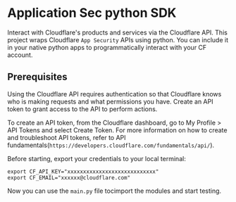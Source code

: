 
# Application Sec python SDK

Interact with Cloudflare's products and services via the Cloudflare API.
This project wraps Cloudflare `App Security` APIs using python. You can include it in your native python apps to programmatically interact with your CF account.  


## Prerequisites

Using the Cloudflare API requires authentication so that Cloudflare knows who is making requests and what permissions you have. Create an API token to grant access to the API to perform actions.

To create an API token, from the Cloudflare dashboard, go to My Profile > API Tokens and select Create Token. For more information on how to create and troubleshoot API tokens, refer to API fundamentals(`https://developers.cloudflare.com/fundamentals/api/`).

Before starting, export your credentials to your local terminal:
```
export CF_API_KEY="xxxxxxxxxxxxxxxxxxxxxxxxxxxx"
export CF_EMAIL="xxxxxx@cloudflare.com"
```

Now you can use the `main.py` file tocimport the modules and start testing. 